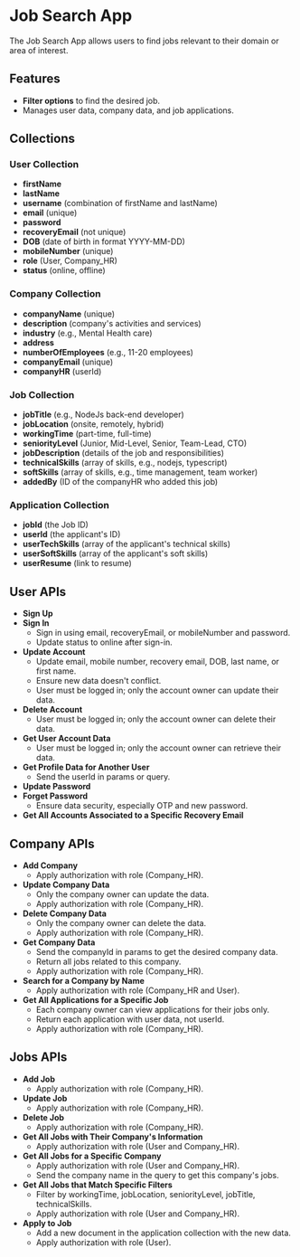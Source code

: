 # Job Search App

The Job Search App allows users to find jobs relevant to their domain or area of interest.

## Features

- **Filter options** to find the desired job.
- Manages user data, company data, and job applications.

## Collections

### User Collection
- **firstName**
- **lastName**
- **username** (combination of firstName and lastName)
- **email** (unique)
- **password**
- **recoveryEmail** (not unique)
- **DOB** (date of birth in format YYYY-MM-DD)
- **mobileNumber** (unique)
- **role** (User, Company_HR)
- **status** (online, offline)

### Company Collection
- **companyName** (unique)
- **description** (company's activities and services)
- **industry** (e.g., Mental Health care)
- **address**
- **numberOfEmployees** (e.g., 11-20 employees)
- **companyEmail** (unique)
- **companyHR** (userId)

### Job Collection
- **jobTitle** (e.g., NodeJs back-end developer)
- **jobLocation** (onsite, remotely, hybrid)
- **workingTime** (part-time, full-time)
- **seniorityLevel** (Junior, Mid-Level, Senior, Team-Lead, CTO)
- **jobDescription** (details of the job and responsibilities)
- **technicalSkills** (array of skills, e.g., nodejs, typescript)
- **softSkills** (array of skills, e.g., time management, team worker)
- **addedBy** (ID of the companyHR who added this job)

### Application Collection
- **jobId** (the Job ID)
- **userId** (the applicant's ID)
- **userTechSkills** (array of the applicant's technical skills)
- **userSoftSkills** (array of the applicant's soft skills)
- **userResume** (link to resume)

## User APIs

- **Sign Up**
- **Sign In**
  - Sign in using email, recoveryEmail, or mobileNumber and password.
  - Update status to online after sign-in.
- **Update Account**
  - Update email, mobile number, recovery email, DOB, last name, or first name.
  - Ensure new data doesn't conflict.
  - User must be logged in; only the account owner can update their data.
- **Delete Account**
  - User must be logged in; only the account owner can delete their data.
- **Get User Account Data**
  - User must be logged in; only the account owner can retrieve their data.
- **Get Profile Data for Another User**
  - Send the userId in params or query.
- **Update Password**
- **Forget Password**
  - Ensure data security, especially OTP and new password.
- **Get All Accounts Associated to a Specific Recovery Email**

## Company APIs

- **Add Company**
  - Apply authorization with role (Company_HR).
- **Update Company Data**
  - Only the company owner can update the data.
  - Apply authorization with role (Company_HR).
- **Delete Company Data**
  - Only the company owner can delete the data.
  - Apply authorization with role (Company_HR).
- **Get Company Data**
  - Send the companyId in params to get the desired company data.
  - Return all jobs related to this company.
  - Apply authorization with role (Company_HR).
- **Search for a Company by Name**
  - Apply authorization with role (Company_HR and User).
- **Get All Applications for a Specific Job**
  - Each company owner can view applications for their jobs only.
  - Return each application with user data, not userId.
  - Apply authorization with role (Company_HR).

## Jobs APIs

- **Add Job**
  - Apply authorization with role (Company_HR).
- **Update Job**
  - Apply authorization with role (Company_HR).
- **Delete Job**
  - Apply authorization with role (Company_HR).
- **Get All Jobs with Their Company's Information**
  - Apply authorization with role (User and Company_HR).
- **Get All Jobs for a Specific Company**
  - Apply authorization with role (User and Company_HR).
  - Send the company name in the query to get this company's jobs.
- **Get All Jobs that Match Specific Filters**
  - Filter by workingTime, jobLocation, seniorityLevel, jobTitle, technicalSkills.
  - Apply authorization with role (User and Company_HR).
- **Apply to Job**
  - Add a new document in the application collection with the new data.
  - Apply authorization with role (User).
